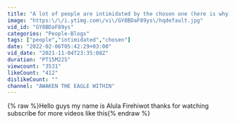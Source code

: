 ```yaml
---
title: "A lot of people are intimidated by the chosen one (here is why) #chosenones"
image: "https:\/\/i.ytimg.com\/vi\/GY8BDaF89ys\/hqdefault.jpg"
vid_id: "GY8BDaF89ys"
categories: "People-Blogs"
tags: ["people","intimidated","chosen"]
date: "2022-02-06T05:42:29+03:00"
vid_date: "2021-11-04T23:35:08Z"
duration: "PT15M22S"
viewcount: "3531"
likeCount: "412"
dislikeCount: ""
channel: "AWAKEN THE EAGLE WITHIN"
---
```

{% raw %}Hello guys my name is Alula Firehiwot thanks for watching subscribe for more videos like this{% endraw %}
